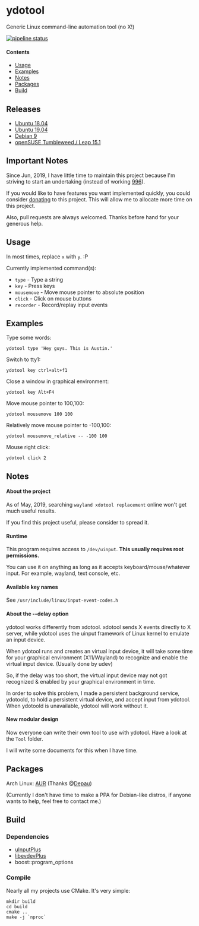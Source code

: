 # ydotool
Generic Linux command-line automation tool (no X!)

[![pipeline status](https://gitlab.com/ReimuNotMoe/ydotool/badges/master/pipeline.svg)](https://gitlab.com/ReimuNotMoe/ydotool/pipelines)

#### Contents
- [Usage](#usage)
- [Examples](#examples)
- [Notes](#notes)
- [Packages](#packages)
- [Build](#build)

## Releases
- [Ubuntu 18.04](https://gitlab.com/ReimuNotMoe/ydotool/-/jobs/artifacts/master/browse/build?job=package:ubuntu:18.04)
- [Ubuntu 19.04](https://gitlab.com/ReimuNotMoe/ydotool/-/jobs/artifacts/master/browse/build?job=package:ubuntu:19.04)
- [Debian 9](https://gitlab.com/ReimuNotMoe/ydotool/-/jobs/artifacts/master/browse/build?job=package:debian:9)
- [openSUSE Tumbleweed / Leap 15.1](https://software.opensuse.org/package/ydotool)


## Important Notes
Since Jun, 2019, I have little time to maintain this project because I'm striving to start an undertaking (instead of working [996](https://en.wikipedia.org/wiki/996_working_hour_system)). 

If you would like to have features you want implemented quickly, you could consider [donating](https://www.patreon.com/classicoldsong) to this project. This will allow me to allocate more time on this project.

Also, pull requests are always welcomed. Thanks before hand for your generous help.

## Usage
In most times, replace `x` with `y`. :P

Currently implemented command(s):
- `type` - Type a string
- `key` - Press keys
- `mousemove` - Move mouse pointer to absolute position
- `click` - Click on mouse buttons
- `recorder` - Record/replay input events


## Examples
Type some words:

    ydotool type 'Hey guys. This is Austin.'

Switch to tty1:

    ydotool key ctrl+alt+f1

Close a window in graphical environment:

    ydotool key Alt+F4

Move mouse pointer to 100,100:

    ydotool mousemove 100 100

Relatively move mouse pointer to -100,100:

    ydotool mousemove_relative -- -100 100

Mouse right click:

    ydotool click 2
    

## Notes
#### About the project
As of May, 2019, searching `wayland xdotool replacement` online won't get much useful results.

If you find this project useful, please consider to spread it.

#### Runtime
This program requires access to `/dev/uinput`. **This usually requires root permissions.**

You can use it on anything as long as it accepts keyboard/mouse/whatever input. For example, wayland, text console, etc.

#### Available key names
See `/usr/include/linux/input-event-codes.h`

#### About the --delay option
ydotool works differently from xdotool. xdotool sends X events directly to X server, while ydotool uses the uinput framework of Linux kernel to emulate an input device.

When ydotool runs and creates an virtual input device, it will take some time for your graphical environment (X11/Wayland) to recognize and enable the virtual input device. (Usually done by udev)

So, if the delay was too short, the virtual input device may not got recognized & enabled by your graphical environment in time.

In order to solve this problem, I made a persistent background service, ydotoold, to hold a persistent virtual device, and accept input from ydotool. When ydotoold is unavailable, ydotool will work without it.

#### New modular design
Now everyone can write their own tool to use with ydotool. Have a look at the `Tool` folder.

I will write some documents for this when I have time.


## Packages
Arch Linux: [AUR](https://aur.archlinux.org/packages/ydotool-git/) (Thanks @[Depau](https://github.com/Depau))

(Currently I don't have time to make a PPA for Debian-like distros, if anyone wants to help, feel free to contact me.)

## Build
### Dependencies
- [uInputPlus](https://github.com/YukiWorkshop/libuInputPlus)
- [libevdevPlus](https://github.com/YukiWorkshop/libevdevPlus)
- boost::program_options

### Compile
Nearly all my projects use CMake. It's very simple:

    mkdir build
    cd build
    cmake ..
    make -j `nproc`

